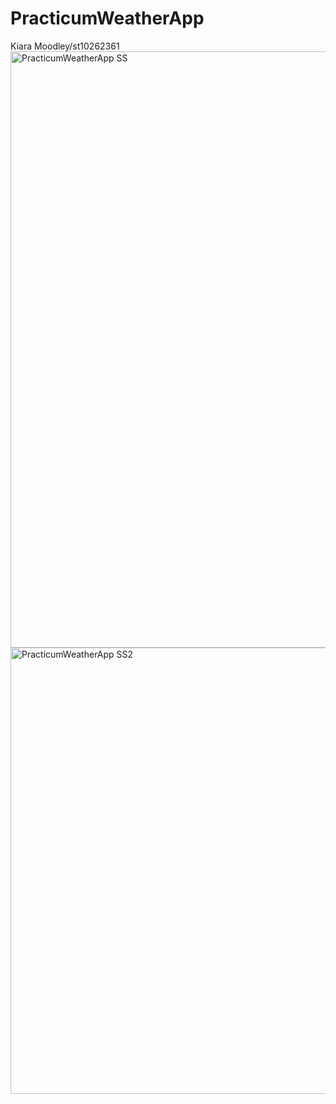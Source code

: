 # PracticumWeatherApp
Kiara Moodley/st10262361
<img width="954" alt="PracticumWeatherApp SS" src="https://github.com/ST10262361/PracticumWeatherApp/assets/129286018/88e83d35-534e-40a5-8da8-214bff5236de">
<img width="714" alt="PracticumWeatherApp SS2" src="https://github.com/ST10262361/PracticumWeatherApp/assets/129286018/4239a6be-b17d-45fb-bdde-445883680e89">
